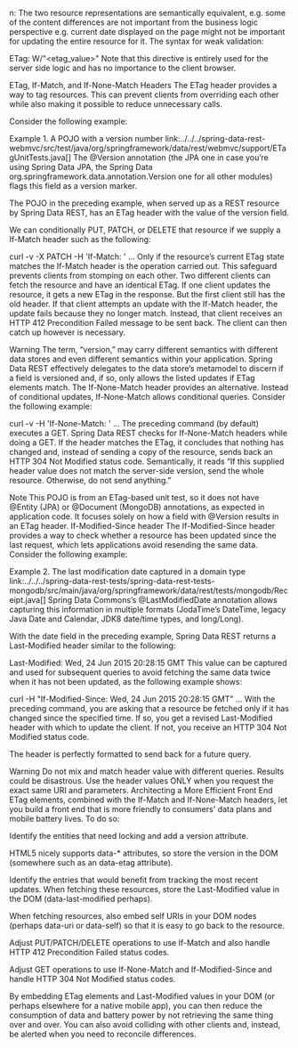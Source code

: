 n: The two resource representations are semantically equivalent, e.g. some of the content differences are not important from the business logic perspective e.g. current date displayed on the page might not be important for updating the entire resource for it.
The syntax for weak validation:

ETag: W/"<etag_value>" 
Note that this directive is entirely used for the server side logic and has no importance to the client browser.



ETag, If-Match, and If-None-Match Headers
The ETag header provides a way to tag resources. This can prevent clients from overriding each other while also making it possible to reduce unnecessary calls.

Consider the following example:

Example 1. A POJO with a version number
link:../../../spring-data-rest-webmvc/src/test/java/org/springframework/data/rest/webmvc/support/ETagUnitTests.java[]
The @Version annotation (the JPA one in case you’re using Spring Data JPA, the Spring Data org.springframework.data.annotation.Version one for all other modules) flags this field as a version marker.

The POJO in the preceding example, when served up as a REST resource by Spring Data REST, has an ETag header with the value of the version field.

We can conditionally PUT, PATCH, or DELETE that resource if we supply a If-Match header such as the following:

curl -v -X PATCH -H 'If-Match: <value of previous ETag>' ...
Only if the resource’s current ETag state matches the If-Match header is the operation carried out. This safeguard prevents clients from stomping on each other. Two different clients can fetch the resource and have an identical ETag. If one client updates the resource, it gets a new ETag in the response. But the first client still has the old header. If that client attempts an update with the If-Match header, the update fails because they no longer match. Instead, that client receives an HTTP 412 Precondition Failed message to be sent back. The client can then catch up however is necessary.

Warning
The term, “version,” may carry different semantics with different data stores and even different semantics within your application. Spring Data REST effectively delegates to the data store’s metamodel to discern if a field is versioned and, if so, only allows the listed updates if ETag elements match.
The If-None-Match header provides an alternative. Instead of conditional updates, If-None-Match allows conditional queries. Consider the following example:

curl -v -H 'If-None-Match: <value of previous etag>' ...
The preceding command (by default) executes a GET. Spring Data REST checks for If-None-Match headers while doing a GET. If the header matches the ETag, it concludes that nothing has changed and, instead of sending a copy of the resource, sends back an HTTP 304 Not Modified status code. Semantically, it reads “If this supplied header value does not match the server-side version, send the whole resource. Otherwise, do not send anything.”

Note
This POJO is from an ETag-based unit test, so it does not have @Entity (JPA) or @Document (MongoDB) annotations, as expected in application code. It focuses solely on how a field with @Version results in an ETag header.
If-Modified-Since header
The If-Modified-Since header provides a way to check whether a resource has been updated since the last request, which lets applications avoid resending the same data. Consider the following example:

Example 2. The last modification date captured in a domain type
link:../../../spring-data-rest-tests/spring-data-rest-tests-mongodb/src/main/java/org/springframework/data/rest/tests/mongodb/Receipt.java[]
Spring Data Commons’s @LastModifiedDate annotation allows capturing this information in multiple formats (JodaTime’s DateTime, legacy Java Date and Calendar, JDK8 date/time types, and long/Long).

With the date field in the preceding example, Spring Data REST returns a Last-Modified header similar to the following:

Last-Modified: Wed, 24 Jun 2015 20:28:15 GMT
This value can be captured and used for subsequent queries to avoid fetching the same data twice when it has not been updated, as the following example shows:

curl -H "If-Modified-Since: Wed, 24 Jun 2015 20:28:15 GMT" ...
With the preceding command, you are asking that a resource be fetched only if it has changed since the specified time. If so, you get a revised Last-Modified header with which to update the client. If not, you receive an HTTP 304 Not Modified status code.

The header is perfectly formatted to send back for a future query.

Warning
Do not mix and match header value with different queries. Results could be disastrous. Use the header values ONLY when you request the exact same URI and parameters.
Architecting a More Efficient Front End
ETag elements, combined with the If-Match and If-None-Match headers, let you build a front end that is more friendly to consumers' data plans and mobile battery lives. To do so:

Identify the entities that need locking and add a version attribute.

HTML5 nicely supports data-* attributes, so store the version in the DOM (somewhere such as an data-etag attribute).

Identify the entries that would benefit from tracking the most recent updates. When fetching these resources, store the Last-Modified value in the DOM (data-last-modified perhaps).

When fetching resources, also embed self URIs in your DOM nodes (perhaps data-uri or data-self) so that it is easy to go back to the resource.

Adjust PUT/PATCH/DELETE operations to use If-Match and also handle HTTP 412 Precondition Failed status codes.

Adjust GET operations to use If-None-Match and If-Modified-Since and handle HTTP 304 Not Modified status codes.

By embedding ETag elements and Last-Modified values in your DOM (or perhaps elsewhere for a native mobile app), you can then reduce the consumption of data and battery power by not retrieving the same thing over and over. You can also avoid colliding with other clients and, instead, be alerted when you need to reconcile differences.
